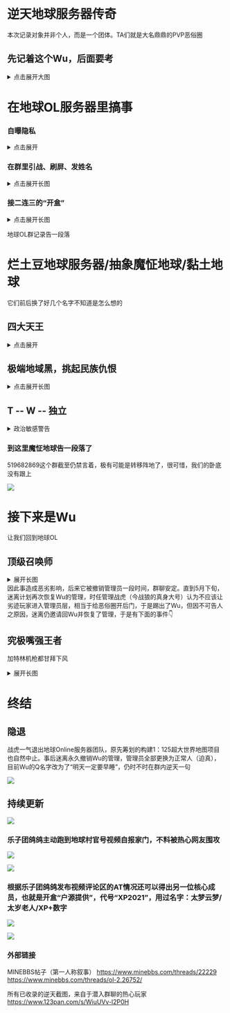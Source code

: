 # 逆天地球服务器传奇
本次记录对象并非个人，而是一个团体。TA们就是大名鼎鼎的PVP恶俗圈


## 先记着这个Wu，后面要考

<details>
  
<summary>点击展开大图</summary>
  
![](/others/earth/Wu.jpg)

![](/others/earth/Wu/哔哩哔哩.jpg)

https://space.bilibili.com/3546574909082318

</details>

# 在地球OL服务器里搞事

### 自曝隐私
<details>
  
<summary>点击展开</summary>
  
![](/others/earth/自曝.png)

然后反悔了开始求人帮忙了

![](/others/earth/后悔发布自己隐私信息.png)

因为后悔发了自己个人信息刷屏AT管理员撤回，但被禁言了（滑稽）

![](/others/earth/刷屏被禁言.png)

![](/others/earth/刷屏被禁言后私聊辱骂管理.png)

</details>

###   在群里引战、刷屏、发姓名
<details>
<summary>点击展开长图</summary>

简介：地球Online，是一个世界地图服务器，腐竹为迷离（暂不讨论），曾和地球村服务器联谊，地图存档均由战虎制作并调配，迷离提供高容量高RAM云主机用于生成大体积地图

![](/others/earth/0.jpg)

后来试图欺骗群主迷离，不料截图证据一直存着
![](/others/earth/1.jpg)

深夜潜入群聊刷屏炸群，记录于2024大年三十

![](/others/earth/深夜潜入群聊刷屏.png)

刘弘本人词条：https://baike.baidu.com/item/%E5%88%98%E5%BC%98/1027041

</details>

### 接二连三的“开盒”
<details>
<summary>点击展开长图</summary>

（生成大众名）

![](/others/earth/开盒1.jpg)
![](/others/earth/开盒2.jpg)
![](/others/earth/开盒3.jpg)
![](/others/earth/开盒4.png)

</details>

地球OL群记录告一段落

# 烂土豆地球服务器/抽象魔怔地球/黏土地球

它们前后换了好几个名字不知道是怎么想的

## 四大天王

<details>
<summary>点击展开</summary>

骨干成员——主力输出

![](/others/earth/骨干成员/明泽.jpg)
![](/others/earth/骨干成员/qsllw.jpg)
![](/others/earth/骨干成员/腐烂盾.jpg)
![](/others/earth/骨干成员/牛马.jpg)

</details>

## 极端地域黑，挑起民族仇恨

<details>
<summary>点击展开长图</summary>

![](/others/earth/河南、上海震怒.jpg)

</details>



## T -- W -- 独立
<details>
<summary>政治敏感警告</summary>

![](/others/earth/台独1.jpg)

![](/others/earth/台独2.jpg)

![](/others/earth/台独3.jpg)

</details>



### 到这里魔怔地球告一段落了
519682869这个群截至仍禁言着，极有可能是转移阵地了，很可惜，我们的卧底没有跟上

![](/others/earth/群现状.jpg)

# 接下来是Wu

让我们回到地球OL

## 顶级召唤师
<details>
<summary>展开长图</summary>

记录于大年三十

![](/others/earth/Wu/深夜邀请水军炸群.jpg)

</details>
因此事造成恶劣影响，后来它被撤销管理员一段时间，群聊安定。直到5月下旬，迷离计划再次恢复Wu的管理，时任管理战虎（今战狼的真身大号）认为不应该让劣迹玩家进入管理员层，相当于给恶俗圈开后门，于是踢出了Wu，但因不可告人之原因，迷离仍邀请回Wu并恢复了管理，于是有下面的事件👇

## 究极嘴强王者

加特林机枪都甘拜下风

<details>

<summary>展开长图</summary>

![](/others/earth/Wu/刷屏炸群.png)

PS:据说所谓的真实姓名和照片是看了战虎发在小世界的和室友毕业合照抠下来的（不是查ICP备案！绝对不是😱）


![](/others/earth/Wu/1.png)
![](/others/earth/Wu/2.png)
![](/others/earth/Wu/3.png)
![](/others/earth/Wu/4.png)

</details>

# 终结
## 隐退
战虎一气退出地球Online服务器团队，原先筹划的构建1：125超大世界地图项目也自然中止。事后迷离永久撤销Wu的管理，管理员全部更换为正常人（迫真），目前Wu的Q名字改为了“明天一定要早睡”，仍时不时在群内逆天一句

![](/others/earth/Wu/改名了.jpg)

## 持续更新

![](/others/earth/2.jpg)

### 乐子团鸽鸽主动跑到地球村官号视频自报家门，不料被热心网友围攻

![](/others/earth//哔哩哔哩/哔哩哔哩评论区.png)


![](/others/earth//哔哩哔哩/哔哩哔哩个人空间2.jpg)


### 根据乐子团鸽鸽发布视频评论区的AT情况还可以得出另一位核心成员，也就是开盒“户源提供”，代号“XP2021”，用过名字：太梦云梦/太岁老人/XP+数字

![](/others/earth//哔哩哔哩/哔哩哔哩个人空间1.jpg)

![](/others/earth//哔哩哔哩/逆天视频简介.jpg)

### 外部链接
MINEBBS帖子（第一人称叙事）
https://www.minebbs.com/threads/22229
https://www.minebbs.com/threads/ol-2.26752/

所有已收录的逆天截图，来自于潜入群聊的热心玩家
https://www.123pan.com/s/WiuUVv-l2P0H
